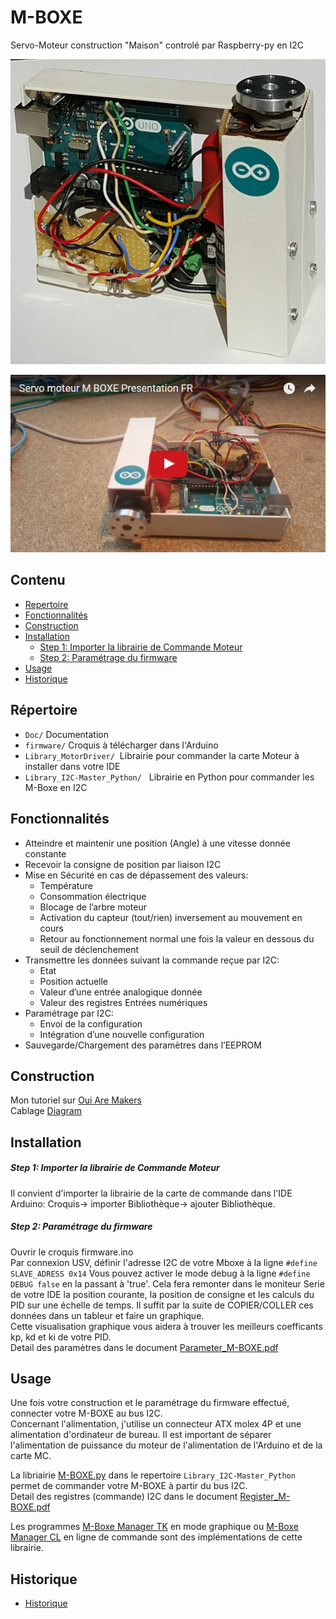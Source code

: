 # M-BOXE

Servo-Moteur construction "Maison" controlé par Raspberry-py en I2C

<img src="https://github.com/Nao974/M-BOXE/blob/master/M-BOXE.jpg" title="Photo M-BOXE" alt="Photo M-Boxe">  


[![](https://github.com/Nao974/M-BOXE/blob/master/doc/M-BOXE_Video.png)](https://youtu.be/asLjmGtZqu0)

## Contenu

* [Repertoire](https://github.com/Nao974/M-BOXE/blob/master/README_FR.md#répertoire)
* [Fonctionnalités](https://github.com/Nao974/M-BOXE/blob/master/README_FR.md#fonctionnalités)
* [Construction](https://github.com/Nao974/M-BOXE/blob/master/README_FR.md#construction)
* [Installation](https://github.com/Nao974/M-BOXE/blob/master/README_FR.md#installation)
	* [Step 1: Importer la librairie de Commande Moteur](https://github.com/Nao974/M-BOXE/blob/master/README_FR.md#step-1-importer-la-librairie-de-commande-moteur)	
	* [Step 2: Paramétrage du firmware](https://github.com/Nao974/M-BOXE/blob/master/README_FR.md#step-2-paramétrage-du-firmware)
* [Usage](https://github.com/Nao974/M-BOXE/blob/master/README_FR.md#usage)
* [Historique](https://github.com/Nao974/M-BOXE/blob/master/README_FR.md#historique)


## Répertoire

* ```Doc/```       Documentation
* ```firmware/```  Croquis à télécharger dans l'Arduino
* ```Library_MotorDriver/```  Librairie pour commander la carte Moteur à installer dans votre IDE
* ```Library_I2C-Master_Python/```   Librairie en Python pour commander les M-Boxe en I2C


## Fonctionnalités

* Atteindre et maintenir une position (Angle) à une vitesse donnée constante
* Recevoir la consigne de position par liaison I2C
* Mise en Sécurité en cas de dépassement des valeurs:
	* Température
	* Consommation électrique
	* Blocage de l’arbre moteur
	* Activation du capteur (tout/rien) inversement au mouvement en cours
	* Retour au fonctionnement normal une fois la valeur en dessous du seuil de déclenchement
* Transmettre les données suivant la commande reçue par I2C:
	* Etat
	* Position actuelle
	* Valeur d’une entrée analogique donnée
	* Valeur des registres Entrées numériques
* Paramétrage par I2C:
	* Envoi de la configuration
	* Intégration d’une nouvelle configuration
* Sauvegarde/Chargement des paramètres dans l’EEPROM


## Construction

Mon tutoriel sur [Oui Are Makers](http://ouiaremakers.com/posts/tutoriel-diy-maxi-servo-moteur-i2c)  
Cablage [Diagram](https://github.com/Nao974/M-BOXE/blob/master/doc/Wiring.png)

## Installation

##### Step 1: Importer la librairie de Commande Moteur 

Il convient d'importer la librairie de la carte de commande dans l'IDE Arduino: 
	Croquis-> importer Bibliothèque-> ajouter Bibliothèque.


##### Step 2: Paramétrage du firmware

Ouvrir le croquis firmware.ino  
Par connexion USV, définir l'adresse I2C de votre Mboxe à la ligne ``` #define SLAVE_ADRESS 0x14 ```
Vous pouvez activer le mode debug à la ligne ```#define DEBUG false``` en la passant à 'true'. Cela fera remonter dans le moniteur Serie de votre IDE la position courante, la position de consigne et les calculs du PID sur une échelle de temps. Il suffit par la suite de COPIER/COLLER ces données dans un tableur et faire un graphique.  
Cette visualisation graphique vous aidera à trouver les meilleurs coefficants kp, kd et ki de votre PID.  
Detail des paramètres dans le document [Parameter_M-BOXE.pdf](https://github.com/Nao974/M-BOXE/blob/master/doc/Parameter_M-BOXE.pdf)


## Usage

Une fois votre construction et le paramétrage du firmware effectué, connecter votre M-BOXE au bus I2C.  
Concernant l'alimentation, j'utilise un connecteur ATX molex 4P et une alimentation d'ordinateur de bureau. Il est important de séparer l'alimentation de puissance du moteur de l'alimentation de l'Arduino et de la carte MC.  

La libriairie [M-BOXE.py](https://github.com/Nao974/M-BOXE/blob/master/Library_I2C-Master_Python/M-BOXE.py) dans le repertoire `Library_I2C-Master_Python` permet de commander votre M-BOXE à partir du bus I2C.  
Detail des registres (commande) I2C dans le document [Register_M-BOXE.pdf](https://github.com/Nao974/M-BOXE/blob/master/doc/Register_I2C_M-BOXE.pdf)  

Les programmes [M-Boxe Manager TK](https://github.com/Nao974/M-BOXE_Manager_TK) en mode graphique ou  [M-Boxe Manager CL](https://github.com/Nao974/M-BOXE_Manager_CL) en ligne de commande sont des implémentations de cette librairie.


## Historique

- [Historique](https://github.com/Nao974/M-BOXE/blob/master/history.md)


